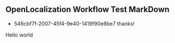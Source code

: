 ## OpenLocalization Workflow Test MarkDown
* 546cbf7f-2007-45f4-9e40-1419f90e8be7 
thanks!

Hello world